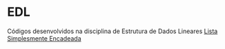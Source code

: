# EDL
Códigos desenvolvidos na disciplina de Estrutura de Dados Lineares
[Lista Simplesmente Encadeada]()
